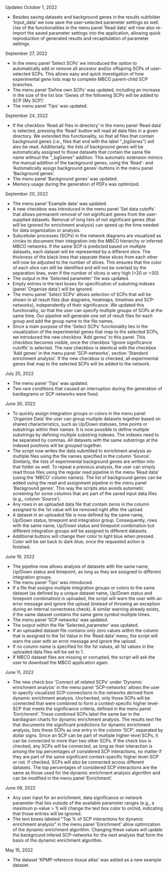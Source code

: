 Updates
October 1, 2022
- Besides saving datasets and background genes in the results subfolder ‘Input_data’ we now save the user-selected parameter settings as well. Use of the
  functionalities in the menu panel ‘Read data’ will now also re-import the saved parameter settings into the application, allowing quick reproduction of generated
  results and recapitulation of parameter settings. 

September 27, 2022
- In the menu panel ‘Select SCPs’ we introduced the option to automatically add or remove all ancestor and/or offspring SCPs of user-selected SCPs. This allows easy
  and quick investigation of how experimental gene lists map to complete MBCO parent-child SCP branches.
- The menu panel ‘Define own SCPs’ was updated, including an increase in the size of the list box ‘Genes of the following SCPs will be added to SCP [My SCP]’.
- The menu panel ‘Tips’ was updated.


September 24, 2022
- If the checkbox ‘Read all files in directory’ in the menu panel ‘Read data’ is selected, pressing the ‘Read’-button will read all data files in a given directory. We
  extended this functionality, so that all files that contain background genes (i.e., files that end with the label “_bgGenes”) will also be read. Additionally, the
  lists of background genes will be automatically assigned to those datasets that contain the same file name without the “_bgGenes” addition. This automatic extension
  mimics the manual addition of the background genes, using the ‘Read’- and ‘Automatically assign background genes’-buttons in the menu panel ‘Background genes’.
- The menu panel ‘Background genes’ was updated.
- Memory usage during the generation of PDFs was optimized.


September 20, 2022
- The menu panel 'Example data' was updated.
- A new checkbox was introduced in the menu panel 'Set data cutoffs' that allows permanent removal of not significant genes from the user-supplied
  datasets. Removal of long lists of not significant genes (that will be ignored for enrichment analysis) can speed up the time needed for data organization
  or analysis.
- Subcellular processes (SCPs) in the network diagrams are visualized as circles to document their integration into the MBCO hierarchy or inferred MBCO networks. If
  the same SCP is predicted based on multiple datasets, each dataset will be represented by a different slice. The thickness of the black lines that separate these
  slices from each other will now be adjusted to the number of slices. This ensures that the color of each slice can still be identified and will not be overlaid by
  the separation lines, even if the number of slices is very high (>20 or >30).
- The output in the 'Selected parameter' file was updated.
- Empty entries in the text boxes for specification of substring indexes (panel 'Organize data') will be ignored.
- The menu panel 'Select SCPs' allows selection of SCPs that will be shown in all result files (bar diagrams, heatmaps, timelines and SCP-networks), independently of
  their significance. We updated this functionality, so that the user can specify multiple groups of SCPs at the same time. Our pipeline will generate one set of
  result files for each group and add the group name to the file names. 
- Since a main purpose of the 'Select SCPs' functionality lies in the visualization of the experimental genes that map to the selected SCPs, we introduced the new
  checkbox 'Add genes' to this panel. This checkbox becomes visible, once the checkbox 'Ignore significance cutoffs' is selected. The new checkbox is identical with
  the checkbox 'Add genes' in the menu panel 'SCP-networks', section 'Standard enrichment analysis'. If the new checkbox is checked, all experimental genes that map to
  the selected SCPs will be added to the network.

July 25, 2022
- The menu panel 'Tips' was updated.
- Two rare conditions that caused an interruption during the generation of bardiagrams or SCP networks were fixed.

June 30, 2022
- To quickly assign integration groups or colors in the menu panel ‘Organize Data’ the user can group multiple datasets together based
  on shared characteristics,  such as Up/Down statuses, time points or substrings within their names. It is now possible to define multiple
  substrings by defining multiple substring indexes. The indexes need to be separated by commas. All datasets with the same substrings at the
  indexed positions will be grouped together.
- The script now writes the data submitted to enrichment analysis as multiple files using the file names specified in the column 'Source'. Similarly,
  the lists of experimental background genes are written into that folder as well. To repeat a previous analysis, the user can simply read those
  files using the regular read pipeline in the menu ‘Read data’ (using the ‘MBCO’ column names). The list of background genes can be added using
  the read and assignment pipeline in the menu panel ‘Background genes’. This way the scripts also avoids automatic screening for some columns
  that are part of the saved input data files (e.g., column ‘Source’).
- Any rows in an uploaded data file that contain zeros in the column assigned to the 1st value will be removed right after the upload.
- A dataset in an uploaded file is now defined by the same name, Up/Down status, timepoint and integration group. Consequently, rows with the same
  name, Up/Down status and timepoint combination but different integration groups will be assigned to different datasets.
- Additional buttons will change their color to light blue when pressed. Color will be set back to dark blue, once the requested action is finished.

June 19, 2022
- The pipeline now allows analysis of datasets with the same name, Up/Down status and timepoint, as long as they are assigned to different
  integration groups.
- The menu panel ‘Tips’ was introduced.
- If a file that assigns multiple integration groups or colors to the same dataset (as defined by a unique dataset name, Up/Down status and
  timepoint combination) is uploaded, the script will warn the user with an error message and ignore the upload (instead of throwing an 
  exception during an internal correctness check). A similar warning already exists, if the same dataset contains the same gene symbol
  multiple times.
- The menu panel ‘SCP networks’ was updated.
- The output within the file ‘Selected_parameter’ was updated.
- If an uploaded dataset file contains only zero values within the column that is assigned to the 1st Value in the ‘Read data’ menu, the 
  script will warn the user with an error message and ignore the upload.
- If no column name is specified for the 1st values, all 1st values in the uploaded data files will be set to 1.
- If MBCO dataset files are missing or corrupted, the script will ask the user to download the MBCO application again.

June 11, 2022
- The new check box 'Connect all related SCPs' under ‘Dynamic enrichment analysis’ in the menu panel 'SCP-networks' allows the user to 
  specify visualized SCP-connections in the networks derived from dynamic enrichment analysis. Unchecked, only those SCPs will be connected 
  that were combined to form a context-specific higher level-SCP that meets the significance criteria, defined in the menu panel 
  ‘Enrichment’. These combined SCPs label the same bar in the bardiagram charts for dynamic enrichment analysis. The results text file that
  documents the significant predictions for dynamic enrichment analysis, lists these SCPs as one entry in the column ‘SCP’, separated by 
  dollar signs. Since an SCP can be part of multiple higher-level SCPs, it can be connected to more than two other SCPs. If the check box 
  is checked, any SCPs will be connected, as long as their interaction is among the top percentages of considered SCP interactions, no 
  matter if they are part of the same significant context-specific higher level-SCP or not. If checked, SCPs will also be connected across 
  different datasets. The top percentages of considered SCP interactions are the same as those used for the dynamic enrichment analysis 
  algorithm and can be modified in the menu panel ‘Enrichment’. 

June 08, 2022
- Any user input for an enrichment, data significance or network parameter that lies outside of the available parameter ranges (e.g., a 
  maximum p-value > 1) will change the text box color to orchid, indicating that those entries will be ignored.
- The text boxes labeled "Top % of SCP interactions for dynamic enrichment analysis" in the menu panel 'Enrichment' allow optimization of 
  the dynamic enrichment algorithm. Changing these values will update the background infered SCP-networks for the next analysis that form 
  the basis of the dynamic enrichment algorithm.

May 15, 2022
- The dataset ‘KPMP reference tissue atlas’ was added as a new example dataset.
